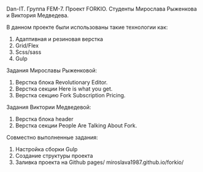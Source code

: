 Dan-IT. 
Группа FEM-7. 
Проект FORKIO. 
Студенты Мирослава Рыженкова и Виктория Медведева.

В данном проекте были использованы такие технологии как:
1. Адаптивная и резиновая верстка
2. Grid/Flex
3. Scss/sass
4. Gulp


Задания Мирославы Рыженковой:
1. Верстка блока Revolutionary Editor.
2. Верстка секции Here is what you get.
3. Верстка секцию Fork Subscription Pricing. 


Задания Виктории Медведевой:
1. Верстка блока header
2. Верстка секции People Are Talking About Fork.


Совместно выполненные задания:
1. Настройка сборки Gulp
2. Создание структуры проекта
3. Заливка проекта на Github pages/ miroslava1987.github.io/forkio/
